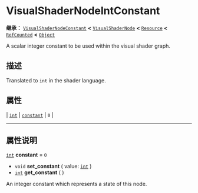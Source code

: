 <!-- ⚠ 请勿编辑本文件 ⚠ -->
<!-- 本文档使用脚本从 WeDot 引擎源码仓库生成。 -->
<!-- 生成脚本：https://github.com/WeDot-Engine/WeDot/tree/4.3/doc/tools/make_md.py； -->
<!-- 原文件：https://github.com/WeDot-Engine/WeDot/tree/4.3/doc/classes/VisualShaderNodeIntConstant.xml。 -->

<div id="_class_visualshadernodeintconstant"></div>

# VisualShaderNodeIntConstant

**继承：** [`VisualShaderNodeConstant`](class_visualshadernodeconstant.md) **<** [`VisualShaderNode`](class_visualshadernode.md) **<** [`Resource`](class_resource.md) **<** [`RefCounted`](class_refcounted.md) **<** [`Object`](class_object.md)

A scalar integer constant to be used within the visual shader graph.

## 描述

Translated to `int` in the shader language.

## 属性

| [`int`](class_int.md) | [`constant`](#class_visualshadernodeintconstant_property_constant) | ``0`` |

<!-- rst-class:: classref-section-separator -->

---

## 属性说明

<div id="_class_visualshadernodeintconstant_property_constant"></div>

[`int`](class_int.md) **constant** = ``0`` <div id="class_visualshadernodeintconstant_property_constant"></div>

- `void` **set_constant** ( value: [`int`](class_int.md) )
- [`int`](class_int.md) **get_constant** ( )

An integer constant which represents a state of this node.

[^virtual]: 本方法通常需要用户覆盖才能生效。
[^const]: 本方法无副作用，不会修改该实例的任何成员变量。
[^vararg]: 本方法除了能接受在此处描述的参数外，还能够继续接受任意数量的参数。
[^constructor]: 本方法用于构造某个类型。
[^static]: 调用本方法无需实例，可直接使用类名进行调用。
[^operator]: 本方法描述的是使用本类型作为左操作数的有效运算符。
[^bitfield]: 这个值是由下列位标志构成位掩码的整数。
[^void]: 无返回值。
